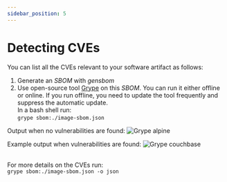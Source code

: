 ```yaml
---
sidebar_position: 5
---
```


# Detecting CVEs

You can list all the CVEs relevant to your software artifact as follows: 
1. Generate an *SBOM* with *gensbom*
2. Use open-source tool <a href='https://github.com/anchore/grype'>Grype</a> on this *SBOM*. You can run it either offline or online. If you run offline, you need to update the tool frequently and suppress the automatic update.  
In a bash shell run:  
```grype sbom:./image-sbom.json```   

Output when no vulnerabilities are found:
<img src='../img/grype/grype_alpine.png' alt='Grype alpine' />

Example output when vulnerabilities are found:
<img src='../img/grype/grype_couchbase.png' alt='Grype couchbase' />  
&nbsp;  


For more details on the CVEs run:  
```grype sbom:./image-sbom.json -o json```
